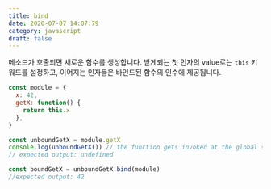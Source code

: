 ```yaml
---
title: bind
date: 2020-07-07 14:07:79
category: javascript
draft: false
---
```


메소드가 호출되면 새로운 함수를 생성합니다. 받게되는 첫 인자의 value로는 `this` 키워드를 설정하고,
이어지는 인자들은 바인드된 함수의 인수에 제공됩니다.

```javascript
const module = {
  x: 42,
  getX: function() {
    return this.x
  },
}

const unboundGetX = module.getX
console.log(unboundGetX()) // the function gets invoked at the global scope
// expected output: undefined

const boundGetX = unboundGetX.bind(module)
//expected output: 42
```
